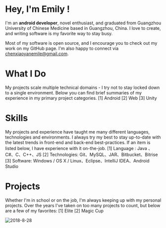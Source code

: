 # Hey, I'm Emily !

I'm an **android developer**, novel enthusiast, and graduated from Guangzhou University of Chinese Medicine based in Guangzhou, China. I love to create, and writing software is my favorite way to stay busy.

Most of my software is open source, and I encourage you to check out my work on my GitHub page. I'm also happy to connect via chenxiaoyanemile@gmail.com.

# What I Do 

My projects scale multiple technical domains - I try not to stay locked down to a single environment. Below you can find brief summaries of my experience in my primary project categories.
[1] Android
[2] Web
[3] Unity

# Skills

My projects and experience have taught me many different languages, technologies and environments. I always try my best to stay up-to-date with the latest trends in front-end and back-end best-practices. If an item is listed below, I have experience with it on-the-job.
[1] Language : Java 、C#、C、C++、JS
[2] Technologies: Git、MySQL、JAR、Bitbucket、Bitrise
[3] Software: Windows / OS X / Linux、Eclipse、IntelliJ IDEA、Android Studio

# Projects

Whether I'm in school or on the job, I'm always keeping up with my personal projects. Over the years I've taken on too many projects to count, but below are a few of my favorites:
[1] Elite
[2] Magic Cup

![2018-8-28](https://upload-images.jianshu.io/upload_images/13588982-15cb81ad588ada34.jpeg?imageMogr2/auto-orient/strip%7CimageView2/2/w/1240)
